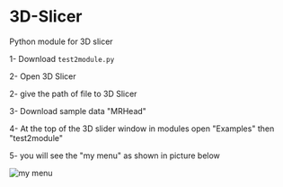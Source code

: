 # 3D-Slicer
Python module for 3D slicer


1- Download `test2module.py`

2- Open 3D Slicer

2- give the path of file to 3D Slicer

3- Download sample data  "MRHead"

4- At the top of the 3D slider window in modules open "Examples" then "test2module"

5- you will see the "my menu" as shown in picture below


![my menu]()

